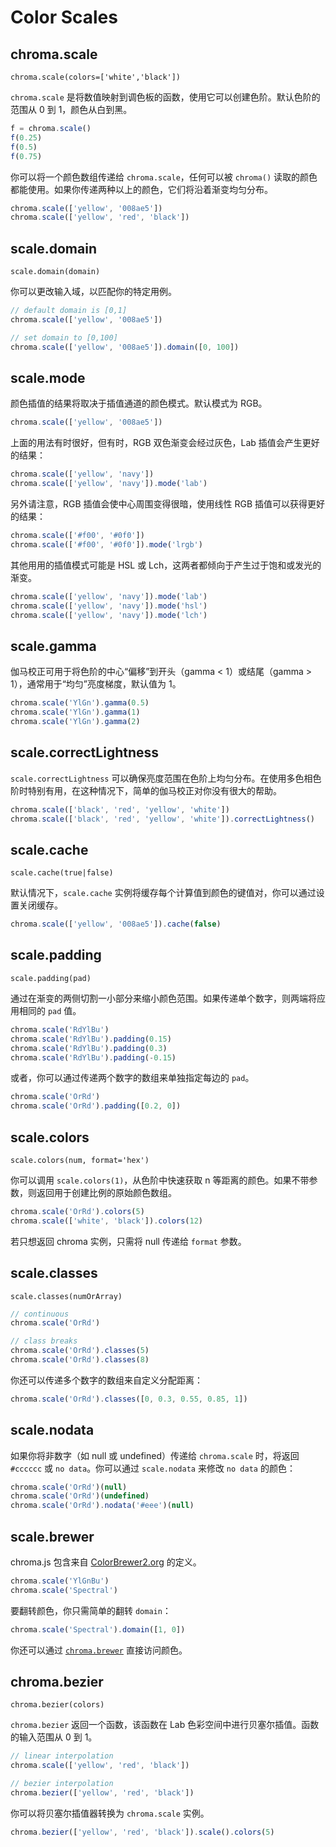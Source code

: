 <script setup>
import chroma from 'chroma-js'
</script>

# Color Scales

## chroma.scale

`chroma.scale(colors=['white','black'])`

`chroma.scale` 是将数值映射到调色板的函数，使用它可以创建色阶。默认色阶的范围从 0 到 1，颜色从白到黑。

```js
f = chroma.scale()
f(0.25)
f(0.5)
f(0.75)
```

<Box3 />
<Box1 color="#bfbfbf" />
<Box1 color="#808080" />
<Box1 color="#404040" />

你可以将一个颜色数组传递给 `chroma.scale`，任何可以被 `chroma()` 读取的颜色都能使用。如果你传递两种以上的颜色，它们将沿着渐变均匀分布。

```js
chroma.scale(['yellow', '008ae5'])
chroma.scale(['yellow', 'red', 'black'])
```

<Box3 :colors="['yellow', '008ae5']" />
<Box3 :colors="['yellow', 'red', 'black']" />

## scale.domain

`scale.domain(domain)`

你可以更改输入域，以匹配你的特定用例。

```js
// default domain is [0,1]
chroma.scale(['yellow', '008ae5'])

// set domain to [0,100]
chroma.scale(['yellow', '008ae5']).domain([0, 100])
```

<Box3 :colors="['yellow', '008ae5']" />
<Box3 :colors="['yellow', '008ae5']"
      :domain="[0, 100]"
      :nums="[0, 50, 100]"
      :text="[0, 50, 100]"
/>

## scale.mode

颜色插值的结果将取决于插值通道的颜色模式。默认模式为 RGB。

```js
chroma.scale(['yellow', '008ae5'])
```

<Box3 :colors="['yellow', '008ae5']" />

上面的用法有时很好，但有时，RGB 双色渐变会经过灰色，Lab 插值会产生更好的结果：

```js
chroma.scale(['yellow', 'navy'])
chroma.scale(['yellow', 'navy']).mode('lab')
```

<Box3 :colors="['yellow', 'navy']" />
<Box3 :colors="['yellow', 'navy']" />

另外请注意，RGB 插值会使中心周围变得很暗，使用线性 RGB 插值可以获得更好的结果：

```js
chroma.scale(['#f00', '#0f0'])
chroma.scale(['#f00', '#0f0']).mode('lrgb')
```

<Box3 :colors="['#f00', '#0f0']" />
<Box3 :colors="['#f00', '#0f0']" mode="lrgb" />

其他用用的插值模式可能是 HSL 或 Lch，这两者都倾向于产生过于饱和或发光的渐变。

```js
chroma.scale(['yellow', 'navy']).mode('lab')
chroma.scale(['yellow', 'navy']).mode('hsl')
chroma.scale(['yellow', 'navy']).mode('lch')
```

<Box3 :colors="['yellow', 'navy']" mode="lab" />
<Box3 :colors="['yellow', 'navy']" mode="hsl" />
<Box3 :colors="['yellow', 'navy']" mode="lch" />

## scale.gamma

伽马校正可用于将色阶的中心“偏移”到开头（gamma < 1）或结尾（gamma > 1），通常用于“均匀”亮度梯度，默认值为 1。

```js
chroma.scale('YlGn').gamma(0.5)
chroma.scale('YlGn').gamma(1)
chroma.scale('YlGn').gamma(2)
```

<Box3 colors="YlGn" :gamma="0.5" />
<Box3 colors="YlGn" />
<Box3 colors="YlGn" :gamma="2" />

## scale.correctLightness

`scale.correctLightness` 可以确保亮度范围在色阶上均匀分布。在使用多色相色阶时特别有用，在这种情况下，简单的伽马校正对你没有很大的帮助。

```js
chroma.scale(['black', 'red', 'yellow', 'white'])
chroma.scale(['black', 'red', 'yellow', 'white']).correctLightness()
```

<Box3 :colors="['black', 'red', 'yellow', 'white']"
      :nums="[0, 0.3, 0.6, 1]"
/>
<Box3 :colors="['black', 'red', 'yellow', 'white']"
      :nums="[0, 0.3, 0.6, 0.9]"
      correctLightness
/>

## scale.cache

`scale.cache(true|false)`

默认情况下，`scale.cache` 实例将缓存每个计算值到颜色的键值对，你可以通过设置关闭缓存。

```js
chroma.scale(['yellow', '008ae5']).cache(false)
```

## scale.padding

`scale.padding(pad)`

通过在渐变的两侧切割一小部分来缩小颜色范围。如果传递单个数字，则两端将应用相同的 `pad` 值。

```js
chroma.scale('RdYlBu')
chroma.scale('RdYlBu').padding(0.15)
chroma.scale('RdYlBu').padding(0.3)
chroma.scale('RdYlBu').padding(-0.15)
```

<Box3 colors="RdYlBu" />
<Box3 colors="RdYlBu" :padding="0.15" />
<Box3 colors="RdYlBu" :padding="0.3" />
<Box3 colors="RdYlBu" :padding="-0.15" />

或者，你可以通过传递两个数字的数组来单独指定每边的 `pad`。

```js
chroma.scale('OrRd')
chroma.scale('OrRd').padding([0.2, 0])
```

<Box3 colors="OrRd" />
<Box3 colors="OrRd" :padding="[0.2, 0]" />

## scale.colors

`scale.colors(num, format='hex')`

你可以调用 `scale.colors(1)`，从色阶中快速获取 n 等距离的颜色。如果不带参数，则返回用于创建比例的原始颜色数组。

```js
chroma.scale('OrRd').colors(5)
chroma.scale(['white', 'black']).colors(12)
```

<Box2 :colors="chroma.scale('OrRd').colors(5)" />
<Box2 :colors="chroma.scale(['white', 'black']).colors(12)" />

若只想返回 chroma 实例，只需将 null 传递给 `format` 参数。

## scale.classes

`scale.classes(numOrArray)`

```js
// continuous
chroma.scale('OrRd')

// class breaks
chroma.scale('OrRd').classes(5)
chroma.scale('OrRd').classes(8)
```

<Box3 colors="OrRd" />
<Box4 colors="OrRd" :classes="5" />
<Box4 colors="OrRd" :classes="8" />

你还可以传递多个数字的数组来自定义分配距离：

```js
chroma.scale('OrRd').classes([0, 0.3, 0.55, 0.85, 1])
```

## scale.nodata

如果你将非数字（如 null 或 undefined）传递给 `chroma.scale` 时，将返回 `#cccccc` 或 `no data`。你可以通过 `scale.nodata` 来修改 `no data` 的颜色：

```js
chroma.scale('OrRd')(null)
chroma.scale('OrRd')(undefined)
chroma.scale('OrRd').nodata('#eee')(null)
```

<Box1 color="#cccccc" />
<Box1 color="#cccccc" />
<Box1 color="#eeeeee" />

## scale.brewer

chroma.js 包含来自 [ColorBrewer2.org](https://colorbrewer2.org) 的定义。

```js
chroma.scale('YlGnBu')
chroma.scale('Spectral')
```

<Box3 colors="YlGnBu" />
<Box3 colors="Spectral" />

要翻转颜色，你只需简单的翻转 `domain`：

```js
chroma.scale('Spectral').domain([1, 0])
```

<Box3 colors="Spectral" :domain="[1, 0]" />

你还可以通过 [`chroma.brewer`](./chroma.md#chroma-brewer) 直接访问颜色。

## chroma.bezier

`chroma.bezier(colors)`

`chroma.bezier` 返回一个函数，该函数在 Lab 色彩空间中进行贝塞尔插值。函数的输入范围从 0 到 1。

```js
// linear interpolation
chroma.scale(['yellow', 'red', 'black'])

// bezier interpolation
chroma.bezier(['yellow', 'red', 'black'])
```

<Box3 :colors="['yellow', 'red', 'black']" />
<Box3 :bezier="['yellow', 'red', 'black']" />

你可以将贝塞尔插值器转换为 `chroma.scale` 实例。

```js
chroma.bezier(['yellow', 'red', 'black']).scale().colors(5)
```

<Box2 :colors="chroma.bezier(['yellow', 'red', 'black']).scale().colors(5)" />
